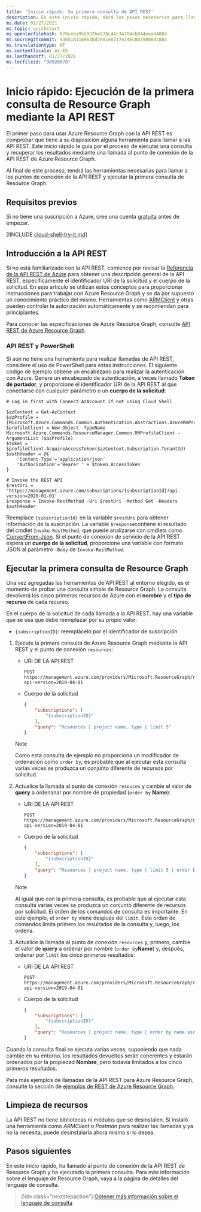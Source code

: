 ```yaml
---
title: 'Inicio rápido: Su primera consulta de API REST'
description: En este inicio rápido, dará los pasos necesarios para llamar al punto de conexión de Resource Graph para la API REST y ejecutará su primera consulta.
ms.date: 01/27/2021
ms.topic: quickstart
ms.openlocfilehash: 670ceba95d937be278c44c34704cb844eead480d
ms.sourcegitcommit: 436518116963bd7e81e0217e246c80a9808dc88c
ms.translationtype: HT
ms.contentlocale: es-ES
ms.lasthandoff: 01/27/2021
ms.locfileid: "98920078"
---
```

# <a name="quickstart-run-your-first-resource-graph-query-using-rest-api"></a>Inicio rápido: Ejecución de la primera consulta de Resource Graph mediante la API REST

El primer paso para usar Azure Resource Graph con la API REST es comprobar que tiene a su disposición alguna herramienta para llamar a las API REST. Este inicio rápido le guía por el proceso de ejecutar una consulta y recuperar los resultados mediante una llamada al punto de conexión de la API REST de Azure Resource Graph.

Al final de este proceso, tendrá las herramientas necesarias para llamar a los puntos de conexión de la API REST y ejecutar la primera consulta de Resource Graph.

## <a name="prerequisites"></a>Requisitos previos

Si no tiene una suscripción a Azure, cree una cuenta [gratuita](https://azure.microsoft.com/free/) antes de empezar.

[!INCLUDE [cloud-shell-try-it.md](../../../includes/cloud-shell-try-it.md)]

## <a name="getting-started-with-rest-api"></a>Introducción a la API REST

Si no está familiarizado con la API REST, comience por revisar la [Referencia de la API REST de Azure](/rest/api/azure/) para obtener una descripción general de la API REST, específicamente el identificador URI de la solicitud y el cuerpo de la solicitud. En este artículo se utilizan estos conceptos para proporcionar instrucciones para trabajar con Azure Resource Graph y se da por supuesto un conocimiento práctico del mismo. Herramientas como [ARMClient](https://github.com/projectkudu/ARMClient) y otras pueden controlar la autorización automáticamente y se recomiendan para principiantes.

Para conocer las especificaciones de Azure Resource Graph, consulte [API REST de Azure Resource Graph](/rest/api/azure-resourcegraph/).

### <a name="rest-api-and-powershell"></a>API REST y PowerShell

Si aún no tiene una herramienta para realizar llamadas de API REST, considere el uso de PowerShell para estas instrucciones. El siguiente código de ejemplo obtiene un encabezado para realizar la autenticación con Azure. Genere un encabezado de autenticación, a veces llamado **Token de portador**, y proporcione el identificador URI de la API REST al que conectarse con cualquier parámetro o un **cuerpo de la solicitud**:

```azurepowershell-interactive
# Log in first with Connect-AzAccount if not using Cloud Shell

$azContext = Get-AzContext
$azProfile = [Microsoft.Azure.Commands.Common.Authentication.Abstractions.AzureRmProfileProvider]::Instance.Profile
$profileClient = New-Object -TypeName Microsoft.Azure.Commands.ResourceManager.Common.RMProfileClient -ArgumentList ($azProfile)
$token = $profileClient.AcquireAccessToken($azContext.Subscription.TenantId)
$authHeader = @{
    'Content-Type'='application/json'
    'Authorization'='Bearer ' + $token.AccessToken
}

# Invoke the REST API
$restUri = 'https://management.azure.com/subscriptions/{subscriptionId}?api-version=2020-01-01'
$response = Invoke-RestMethod -Uri $restUri -Method Get -Headers $authHeader
```

Reemplace `{subscriptionId}` en la variable `$restUri` para obtener información de la suscripción.
La variable `$response`contiene el resultado del cmdlet `Invoke-RestMethod`, que puede analizarse con cmdlets como [ConvertFrom-Json](/powershell/module/microsoft.powershell.utility/convertfrom-json). Si el punto de conexión de servicio de la API REST espera un **cuerpo de la solicitud**, proporcione una variable con formato JSON al parámetro `-Body` de `Invoke-RestMethod`.

## <a name="run-your-first-resource-graph-query"></a>Ejecutar la primera consulta de Resource Graph

Una vez agregadas las herramientas de API REST al entorno elegido, es el momento de probar una consulta simple de Resource Graph. La consulta devolverá los cinco primeros recursos de Azure con el **nombre** y el **tipo de recurso** de cada recurso.

En el cuerpo de la solicitud de cada llamada a la API REST, hay una variable que se usa que debe reemplazar por su propio valor:

- `{subscriptionID}`: reemplácelo por el identificador de suscripción

1. Ejecute la primera consulta de Azure Resource Graph mediante la API REST y el punto de conexión `resources`:

   - URI DE LA API REST

     ```http
     POST https://management.azure.com/providers/Microsoft.ResourceGraph/resources?api-version=2019-04-01
     ```

   - Cuerpo de la solicitud

     ```json
     {
         "subscriptions": [
             "{subscriptionID}"
         ],
         "query": "Resources | project name, type | limit 5"
     }
     ```

   > [!NOTE]
   > Como esta consulta de ejemplo no proporciona un modificador de ordenación como `order by`, es probable que al ejecutar esta consulta varias veces se produzca un conjunto diferente de recursos por solicitud.

1. Actualice la llamada al punto de conexión `resouces` y cambie el valor de **query** a ordenanar por nombre de propiedad (`order by` **Name**):

   - URI DE LA API REST

     ```http
     POST https://management.azure.com/providers/Microsoft.ResourceGraph/resources?api-version=2019-04-01
     ```

   - Cuerpo de la solicitud

     ```json
     {
         "subscriptions": [
             "{subscriptionID}"
         ],
         "query": "Resources | project name, type | limit 5 | order by name asc"
     }
     ```

   > [!NOTE]
   > Al igual que con la primera consulta, es probable que al ejecutar esta consulta varias veces se produzca un conjunto diferente de recursos por solicitud. El orden de los comandos de consulta es importante. En este ejemplo, el `order by` viene después del `limit`. Este orden de comandos limita primero los resultados de la consulta y, luego, los ordena.

1. Actualice la llamada al punto de conexión `resources` y, primero, cambie el valor de **query** a ordenar por nombre (`order by`**Name**) y, después, ordenar por `limit` los cinco primeros resultados:

   - URI DE LA API REST

     ```http
     POST https://management.azure.com/providers/Microsoft.ResourceGraph/resources?api-version=2019-04-01
     ```

   - Cuerpo de la solicitud

     ```json
     {
         "subscriptions": [
             "{subscriptionID}"
         ],
         "query": "Resources | project name, type | order by name asc | limit 5"
     }
     ```

Cuando la consulta final se ejecuta varias veces, suponiendo que nada cambie en su entorno, los resultados devueltos serán coherentes y estarán ordenados por la propiedad **Nombre**, pero todavía limitados a los cinco primeros resultados.

Para más ejemplos de llamadas de la API REST para Azure Resource Graph, consulte la sección de [ejemplos de REST de Azure Resource Graph](/rest/api/azureresourcegraph/resourcegraph(2019-04-01)/resources/resources#examples).

## <a name="clean-up-resources"></a>Limpieza de recursos

La API REST no tiene bibliotecas ni módulos que se desinstalen. Si instaló una herramienta como _ARMClient_ o _Postman_ para realizar las llamadas y ya no la necesita, puede desinstalarla ahora mismo si lo desea.

## <a name="next-steps"></a>Pasos siguientes

En este inicio rápido, ha llamado al punto de conexión de la API REST de Resource Graph y ha ejecutado la primera consulta. Para más información sobre el lenguaje de Resource Graph, vaya a la página de detalles del lenguaje de consulta.

> [!div class="nextstepaction"]
> [Obtener más información sobre el lenguaje de consulta](./concepts/query-language.md)
